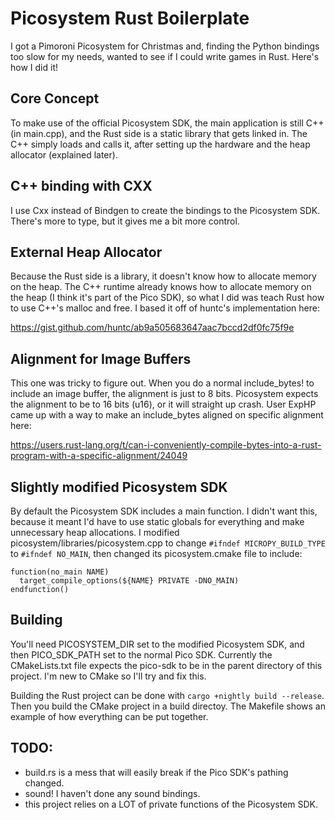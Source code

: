 # Picosystem Rust Boilerplate

I got a Pimoroni Picosystem for Christmas and, finding the Python bindings too
slow for my needs, wanted to see if I could write games in Rust. Here's how I
did it!

## Core Concept

To make use of the official Picosystem SDK, the main application is still C++
(in main.cpp), and the Rust side is a static library that gets linked in. The
C++ simply loads and calls it, after setting up the hardware and the heap
allocator (explained later).

## C++ binding with CXX

I use Cxx instead of Bindgen to create the bindings to the Picosystem SDK.
There's more to type, but it gives me a bit more control.

## External Heap Allocator

Because the Rust side is a library, it doesn't know how to allocate memory on
the heap. The C++ runtime already knows how to allocate memory on the heap
(I think it's part of the Pico SDK), so what I did was teach Rust how to use
C++'s malloc and free. I based it off of huntc's implementation here:

https://gist.github.com/huntc/ab9a505683647aac7bccd2df0fc75f9e

## Alignment for Image Buffers

This one was tricky to figure out. When you do a normal include_bytes! to
include an image buffer, the alignment is just to 8 bits. Picosystem expects
the alignment to be to 16 bits (u16), or it will straight up crash. User ExpHP
came up with a way to make an include_bytes aligned on specific alignment here:

https://users.rust-lang.org/t/can-i-conveniently-compile-bytes-into-a-rust-program-with-a-specific-alignment/24049

## Slightly modified Picosystem SDK

By default the Picosystem SDK includes a main function. I didn't want this,
because it meant I'd have to use static globals for everything and make
unnecessary heap allocations. I modified picosystem/libraries/picosystem.cpp to
change `#ifndef MICROPY_BUILD_TYPE` to `#ifndef NO_MAIN`, then changed its
picosystem.cmake file to include:

```
function(no_main NAME)
  target_compile_options(${NAME} PRIVATE -DNO_MAIN)
endfunction()
```

## Building

You'll need PICOSYSTEM_DIR set to the modified Picosystem SDK, and then
PICO_SDK_PATH set to the normal Pico SDK. Currently the CMakeLists.txt file
expects the pico-sdk to be in the parent directory of this project. I'm new
to CMake so I'll try and fix this.

Building the Rust project can be done with `cargo +nightly build --release`.
Then you build the CMake project in a build directoy. The Makefile shows an
example of how everything can be put together.

## TODO:

- build.rs is a mess that will easily break if the Pico SDK's pathing changed.
- sound! I haven't done any sound bindings.
- this project relies on a LOT of private functions of the Picosystem SDK.
